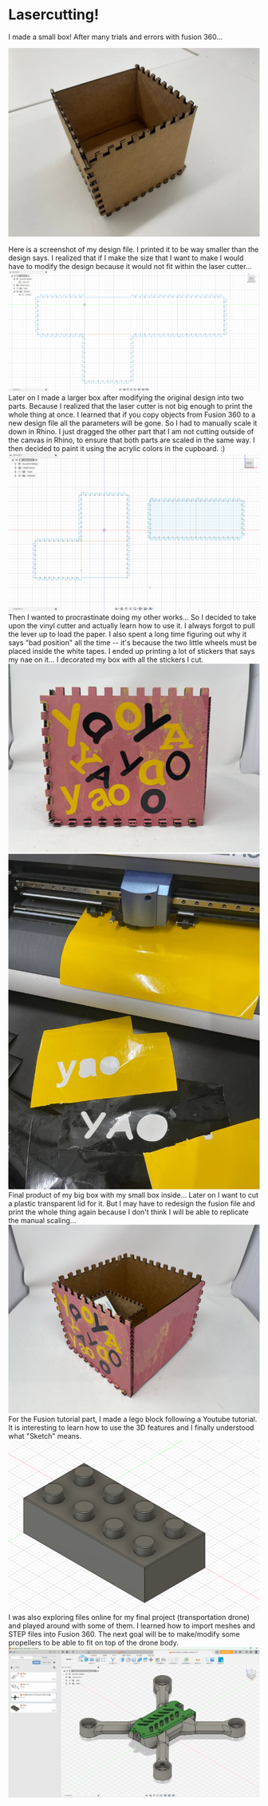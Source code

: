 # Lasercutting!
I made a small box! After many trials and errors with fusion 360...

<img src="../img/2-1.jpg" alt="box">

Here is a screenshot of my design file. I printed it to be way smaller than the design says. I realized that if I make the size that I want to make I would have to modify the design because it would not fit within the laser cutter...
<img src="../img/2-2.png" alt="box">
 Later on I made a larger box after modifying the original design into two parts. Because I realized that the laser cutter is not big enough to print the whole thing at once. I learned that if you copy objects from Fusion 360 to a new design file all the parameters will be gone. So I had to manually scale it down in Rhino. I just dragged the other part that I am not cutting outside of the canvas in Rhino, to ensure that both parts are scaled in the same way. I then decided to paint it using the acrylic colors in the cupboard. :) 
<img src="../img/2-2.5.png" alt="box">
Then I wanted to procrastinate doing my other works... So I decided to take upon the vinyl cutter and actually learn how to use it. I always forgot to pull the lever up to load the paper. I also spent a long time figuring out why it says "bad position" all the time -- it's because the two little wheels must be placed inside the white tapes. I ended up printing a lot of stickers that says my nae on it... I decorated my box with all the stickers I cut.
<img src="../img/2-3.jpg" alt="box">
<img src="../img/2-4.jpg" alt="box">
Final product of my big box with my small box inside... Later on I want to cut a plastic transparent lid for it. But I may have to redesign the fusion file and print the whole thing again because I don't think I will be able to replicate the manual scaling...
<img src="../img/2-5.jpg" alt="box">
For the Fusion tutorial part, I made a lego block following a Youtube tutorial. It is interesting to learn how to use the 3D features and I finally understood what "Sketch" means.
<img src="../img/2-6.png" alt="box">
I was also exploring files online for my final project (transportation drone) and played around with some of them. I learned how to import meshes and STEP files into Fusion 360. The next goal will be to make/modify some propellers to be able to fit on top of the drone body.
<img src="../img/2-7.png" alt="box">
